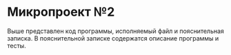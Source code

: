 # Микропроект №2
Выше представлен код программы, исполняемый файл и пояснительная записка. В пояснительной записке содержатся описание программы и тесты.
